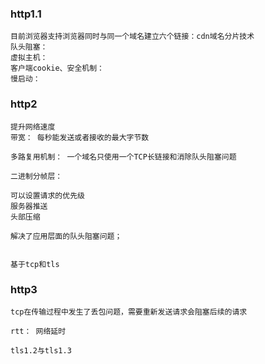 ### http1.1
    目前浏览器支持浏览器同时与同一个域名建立六个链接：cdn域名分片技术
    队头阻塞：
    虚拟主机：
    客户端cookie、安全机制：
    慢启动：

### http2
    提升网络速度
    带宽： 每秒能发送或者接收的最大字节数

    多路复用机制： 一个域名只使用一个TCP长链接和消除队头阻塞问题

    二进制分帧层：

    可以设置请求的优先级
    服务器推送
    头部压缩

    解决了应用层面的队头阻塞问题；


    基于tcp和tls

### http3

    tcp在传输过程中发生了丢包问题，需要重新发送请求会阻塞后续的请求

    rtt： 网络延时

    tls1.2与tls1.3